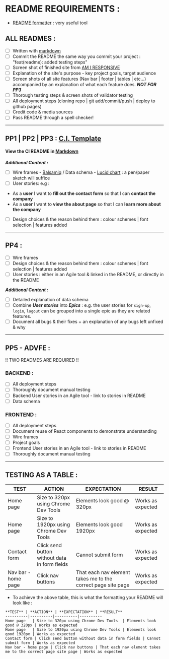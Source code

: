 # README REQUIREMENTS :

- [README formatter](https://stackedit.io/app#) : very useful tool

## ALL READMES :
- [ ] Written with [markdown](https://www.markdownguide.org/cheat-sheet/)
- [ ] Commit the README the same way you commit your project : "feat(readme): added testing steps"
- [ ] Screen shot of finished site from [AM I RESPONSIVE](http://ami.responsivedesign.is/)
- [ ] Explanation of the site's purpose - key project goals, target audience
- [ ] Screen shots of all site features (Nav bar | footer | tables | etc...) accompanied by an explanation of what each feature does. ***NOT FOR PP3***
- [ ] Thorough testing steps & screen shots of validator testing
- [ ] All deployment steps (cloning repo | git add/commit/push | deploy to github pages)
- [ ] Credit code & media sources
- [ ] Pass README through a spell checker!

--- 

## PP1 | PP2 | PP3 : [C.I. Template](https://github.com/Code-Institute-Solutions/readme-template)
#### View the CI README in [Markdown](https://raw.githubusercontent.com/Code-Institute-Solutions/readme-template/master/README.md)
***Additional Content :***
- [ ] Wire frames - [Balsamiq](https://balsamiq.com/) / Data schema - [Lucid chart](https://www.lucidchart.com/pages/landing?utm_source=google&utm_medium=cpc&utm_campaign=_chart_en_tier3_mixed_search_brand_exact_&km_CPC_CampaignId=1484560207&km_CPC_AdGroupID=60168114191&km_CPC_Keyword=lucid%20chart&km_CPC_MatchType=e&km_CPC_ExtensionID=&km_CPC_Network=g&km_CPC_AdPosition=&km_CPC_Creative=354596054350&km_CPC_TargetID=kwd-55720648523&km_CPC_Country=9061582&km_CPC_Device=c&km_CPC_placement=&km_CPC_target=&gclid=Cj0KCQjw06OTBhC_ARIsAAU1yOWd-aAfWgTzdJakjoJHLkdNiAJMRGWM6YcYIJWJl9zKQhzKJIGfYaQaAluFEALw_wcB) : a pen/paper sketch will suffice
- [ ] User stories: e.g :
- As a **user** I want to **fill out the contact form** so that I can **contact the company**
- As a **user** I want to **view the about page** so that I can **learn more about the company**
- [ ] Design choices & the reason behind them : colour schemes | font selection | features added

--- 

## PP4 :
- [ ] Wire frames
- [ ] Design choices & the reason behind them : colour schemes | font selection | features added
- [ ] User stories : either in an Agile tool & linked in the README, or directly in the README

***Additional Content :***
- [ ] Detailed explanation of data schema
- [ ] Combine ***User stories*** into ***Epics*** : e.g. the user stories for `sign-up`, `login`, `logout` can be grouped into a single epic as they are related features.
- [ ] Document all bugs & their fixes + an explanation of any bugs left unfixed & why

--- 

## PP5 - ADVFE :

!! TWO READMES ARE REQUIRED !!

### BACKEND :
- [ ] All deployment steps
- [ ] Thoroughly document manual testing
- [ ] Backend User stories in an Agile tool - link to stories in README
- [ ] Data schema

### FRONTEND :
- [ ] All deployment steps
- [ ] Document reuse of React components to demonstrate understanding
- [ ] Wire frames
- [ ] Project goals
- [ ] Frontend User stories in an Agile tool - link to stories in README
- [ ] Thoroughly document manual testing

--- 

## TESTING AS A TABLE :
**TEST** | **ACTION** | **EXPECTATION** | **RESULT** 
----------|----------|----------|----------
Home page | Size to 320px using Chrome Dev Tools	| Elements look good @ 320px | Works as expected
Home page | Size to 1920px using Chrome Dev Tools | Elements look good 1920px | Works as expected
Contact form | Click send button without data in form fields | Cannot submit form | Works as expected
Nav bar - home page | Click nav buttons | That each nav element takes me to the correct page site page | Works as expected

- To achieve the above table, this is what the formatting your README will look like :
```
**TEST** | **ACTION** | **EXPECTATION** | **RESULT** 
----------|----------|----------|----------
Home page	| Size to 320px using Chrome Dev Tools	| Elements look good @ 320px | Works as expected
Home page	| Size to 1920px using Chrome Dev Tools | Elements look good 1920px | Works as expected
Contact form | Click send button without data in form fields | Cannot submit form | Works as expected
Nav bar - home page | Click nav buttons | That each nav element takes me to the correct page site page | Works as expected
```


